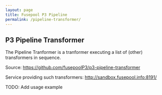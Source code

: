 ```yaml
---
layout: page
title: Fusepool P3 Pipeline
permalink: /pipeline-transformer/
---
```


## P3 Pipeline Transformer

The Pipeline Tranformer is a tranformer executing a list of (other) transformers in sequence.

Source: https://github.com/fusepoolP3/p3-pipeline-transformer

Service providing such transformers: http://sandbox.fusepool.info:8191/

TODO: Add usage example


